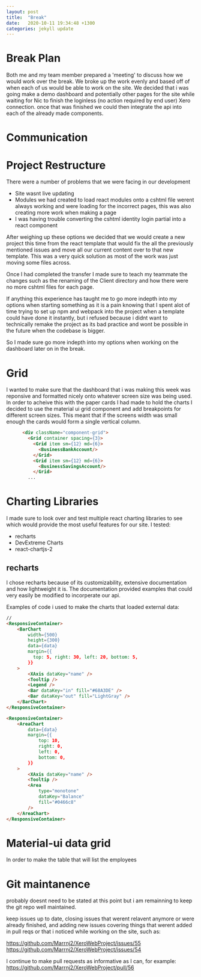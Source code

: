 ```yaml
---
layout: post
title:  "Break"
date:   2020-10-11 19:34:48 +1300
categories: jekyll update
---
```


# Break Plan

Both me and my team member prepared a 'meeting' to discuss how we would work over the break. We broke up the work evenly and based off of when each of us would be able to work on the site. We decided that i was going make a demo dashboard and potentially other pages for the site while waiting for Nic to finish the loginless (no action required by end user) Xero connection. once that was finished we could then integrate the api into each of the already made components.

# Communication

# Project Restructure

There were a number of problems that we were facing in our development
- Site wasnt live updating
- Modules we had created to load react modules onto a cshtml file werent always working and were loading for the incorrect pages, this was also creating more work when making a page
- I was having trouble converting the cshtml identity login partial into a react component

After weighing up these options we decided that we would create a new project this time from the react template that would fix the all the previously mentioned issues and move all our current content over to that new template. This was a very quick solution as most of the work was just moving some files across.

Once I had completed the transfer I made sure to teach my teammate the changes such as the renaming of the Client directory and how there were no more cshtml files for each page.

If anything this experience has taught me to go more indepth into my options when starting something as it is a pain knowing that I spent alot of time trying to set up npm and webpack into the project when a template could have done it instantly, but i refused because i didnt want to technically remake the project as its bad practice and wont be possible in the future when the codebase is bigger.

So I made sure go more indepth into my options when working on the dashboard later on in the break.

# Grid

I wanted to make sure that the dashboard that i was making this week was reponsive and formatted nicely onto whatever screen size was being used. In order to acheive this with the paper cards I had made to hold the charts I decided to use the material ui grid component and add breakpoints for different screen sizes. This meant that if the screens width was small enough the cards would form a single vertical column. 

```html
      <div className="component-grid">
        <Grid container spacing={3}>
          <Grid item sm={12} md={6}>
            <BusinessBankAccount/>
          </Grid>
          <Grid item sm={12} md={6}>
            <BusinessSavingsAccount/>
          </Grid>
        ...
```

# Charting Libraries

I made sure to look over and test multiple react charting libraries to see which would provide the most useful features for our site. I tested:

- recharts
- DevExtreme Charts
- react-chartjs-2

## recharts

I chose recharts because of its customizability, extensive documentation and how lightweight it is. The documentation provided examples that could very easily be modified to incorperate our api.

Examples of code i used to make the charts that loaded external data:

```html
//
<ResponsiveContainer>
    <BarChart
        width={500}
        height={300}
        data={data}
        margin={{
          top: 5, right: 30, left: 20, bottom: 5,
        }}
    >
        <XAxis dataKey="name" />
        <Tooltip />
        <Legend />
        <Bar dataKey="in" fill="#68A3DE" />
        <Bar dataKey="out" fill="LightGray" />
    </BarChart>
</ResponsiveContainer>

<ResponsiveContainer>
    <AreaChart
        data={data}
        margin={{
            top: 10,
            right: 0,
            left: 0,
            bottom: 0,
        }}
    >
        <XAxis dataKey="name" />
        <Tooltip />
        <Area
            type="monotone"
            dataKey="Balance"
            fill="#0466c8"
        />
    </AreaChart>
</ResponsiveContainer>
```

# Material-ui data grid

In order to make the table that will list the employees 

# Git maintanence

probably doesnt need to be stated at this point but i am remainning to keep the git repo well maintained.

keep issues up to date, closing issues that werent relavent anymore or were already finished, and adding new issues covering things that werent added in pull reqs or that i noticed while working on the site, such as:

https://github.com/Marrnj2/XeroWebProject/issues/55
https://github.com/Marrnj2/XeroWebProject/issues/54

I continue to make pull requests as informative as I can, for example:
https://github.com/Marrnj2/XeroWebProject/pull/56
